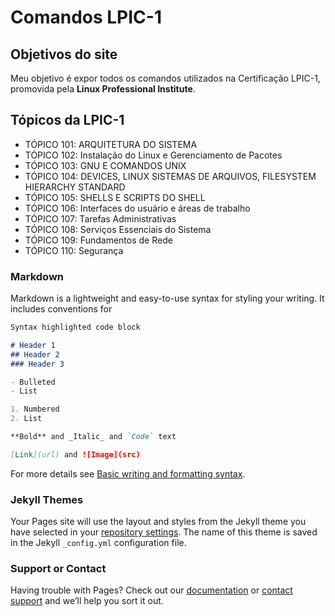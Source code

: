 # Comandos LPIC-1

## Objetivos do site

Meu objetivo é expor todos os comandos utilizados na Certificação LPIC-1, promovida pela **Linux Professional Institute**.

## Tópicos da LPIC-1

- TÓPICO 101: ARQUITETURA DO SISTEMA
- TÓPICO 102: Instalação do Linux e Gerenciamento de Pacotes
- TÓPICO 103: GNU E COMANDOS UNIX
- TÓPICO 104: DEVICES, LINUX SISTEMAS DE ARQUIVOS, FILESYSTEM HIERARCHY STANDARD
- TÓPICO 105: SHELLS E SCRIPTS DO SHELL
- TÓPICO 106: Interfaces do usuário e áreas de trabalho
- TÓPICO 107: Tarefas Administrativas
- TÓPICO 108: Serviços Essenciais do Sistema
- TÓPICO 109: Fundamentos de Rede
- TÓPICO 110: Segurança

### Markdown

Markdown is a lightweight and easy-to-use syntax for styling your writing. It includes conventions for

```markdown
Syntax highlighted code block

# Header 1
## Header 2
### Header 3

- Bulleted
- List

1. Numbered
2. List

**Bold** and _Italic_ and `Code` text

[Link](url) and ![Image](src)
```

For more details see [Basic writing and formatting syntax](https://docs.github.com/en/github/writing-on-github/getting-started-with-writing-and-formatting-on-github/basic-writing-and-formatting-syntax).

### Jekyll Themes

Your Pages site will use the layout and styles from the Jekyll theme you have selected in your [repository settings](https://github.com/camurcadolinux/lpic1/settings/pages). The name of this theme is saved in the Jekyll `_config.yml` configuration file.

### Support or Contact

Having trouble with Pages? Check out our [documentation](https://docs.github.com/categories/github-pages-basics/) or [contact support](https://support.github.com/contact) and we’ll help you sort it out.
